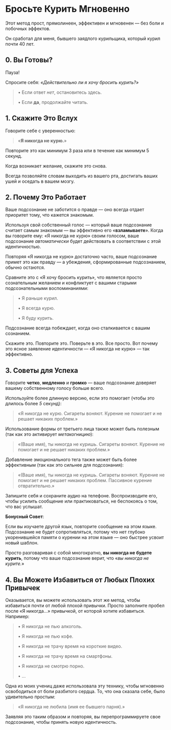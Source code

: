 # Бросьте Курить Мгновенно

Этот метод прост, прямолинеен, эффективен и мгновенен — без боли и побочных эффектов.

Он сработал для меня, бывшего заядлого курильщика, который курил почти 40 лет.

## 0. Вы Готовы?

Пауза!

Спросите себя: *«Действительно ли я хочу бросить курить?»*

> • Если ответ *нет*, остановитесь здесь.
>
> • Если **да**, продолжайте читать.

## 1. Скажите Это Вслух

Говорите себе с уверенностью:

> «**Я никогда не курю.**»

Повторите это как минимум 3 раза или в течение как минимум 5 секунд.

Когда возникает желание, скажите это снова.

Всегда позволяйте словам выходить из вашего рта, достигать ваших ушей и оседать в вашем мозгу.

## 2. Почему Это Работает

Ваше подсознание не заботится о правде — оно всегда отдает приоритет тому, что кажется знакомым.

Используя свой собственный голос — который ваше подсознание считает самым знакомым — вы эффективно его «**взламываете**». Когда вы говорите ему: «Я никогда не курю» своим голосом, ваше подсознание *автоматически* будет действовать в соответствии с этой идентичностью.

Повторяя «Я никогда не курю» достаточно часто, ваше подсознание примет это как правду — а убеждения, сформированные подсознанием, обычно остаются.

Сравните это с «Я хочу бросить курить», что является просто сознательным желанием и конфликтует с вашими старыми подсознательными воспоминаниями:

> • Я раньше курил.
>
> • Я всегда курю.
>
> • Я буду курить.

Подсознание всегда побеждает, когда оно сталкивается с вашим сознанием.

Скажите это. Повторите это. Поверьте в это. Все просто. Вот почему это ясное заявление идентичности — «Я никогда не курю» — так эффективно.

## 3. Советы для Успеха

Говорите **четко**, **медленно** и **громко** — ваше подсознание доверяет вашему собственному голосу больше всего.

Используйте более длинную версию, если это помогает (чтобы это длилось более *5* секунд):

> «Я никогда не курю. Сигареты воняют. Курение не помогает и не решает никаких проблем.»

Использование формы от третьего лица также может быть полезным (так как это активирует *метакогницию*):

> «(Ваше имя), ты никогда не куришь. Сигареты воняют. Курение не помогает и не решает никаких проблем.»

Добавление эмоционального тега также может быть более эффективным (так как это сильнее для подсознания):

> «(Ваше имя), ты никогда не куришь. Сигареты воняют. Курение не помогает и не решает никаких проблем. Пассивное курение отвратительно.»

Запишите себя и сохраните аудио на телефоне. Воспроизводите его, чтобы усилить сообщение или практиковаться, не беспокоясь о том, что вас услышат.

**Бонусный Совет**:

Если вы изучаете другой язык, повторите сообщение на этом языке. Подсознание не будет сопротивляться, потому что нет глубоко укоренившейся памяти о курении на этом языке — оно быстрее усвоит новый шаблон.

Просто разговаривая с собой многократно, **вы никогда не будете курить**, потому что ваше подсознание верит, что «*вы никогда не курите.*»

## 4. Вы Можете Избавиться от Любых Плохих Привычек

Оказывается, вы можете использовать этот же метод, чтобы избавиться почти от любой плохой привычки. Просто заполните пробел после «Я никогда…» привычкой, от которой хотите избавиться. Например:

> • Я никогда не пью алкоголь.
>
> • Я никогда не пью кофе.
>
> • Я никогда не трачу время на короткие видео.
>
> • Я никогда не трачу время на смартфоны.
>
> • Я никогда не смотрю порно.
>
> • …

Одна из моих учениц даже использовала эту технику, чтобы мгновенно освободиться от боли разбитого сердца. То, что она сказала себе, было удивительно простым:

> «Я никогда не любила (имя ее бывшего парня).»

Заявляя это таким образом и повторяя, вы перепрограммируете свое подсознание, чтобы принять новую идентичность.